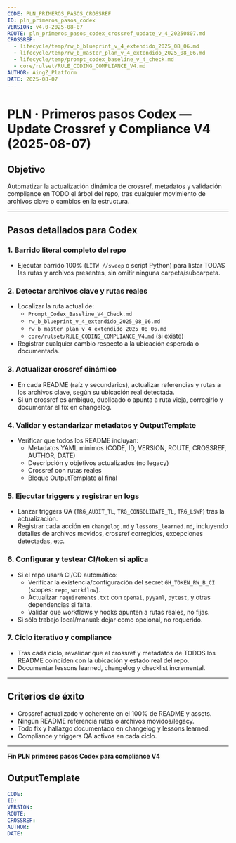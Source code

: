 ```yaml
---
CODE: PLN_PRIMEROS_PASOS_CROSSREF
ID: pln_primeros_pasos_codex
VERSION: v4.0-2025-08-07
ROUTE: pln_primeros_pasos_codex_crossref_update_v_4_20250807.md
CROSSREF:
  - lifecycle/temp/rw_b_blueprint_v_4_extendido_2025_08_06.md
  - lifecycle/temp/rw_b_master_plan_v_4_extendido_2025_08_06.md
  - lifecycle/temp/prompt_codex_baseline_v_4_check.md
  - core/rulset/RULE_CODING_COMPLIANCE_V4.md
AUTHOR: AingZ_Platform
DATE: 2025-08-07
---
```


# PLN · Primeros pasos Codex — Update Crossref y Compliance V4 (2025-08-07)

## Objetivo
Automatizar la actualización dinámica de crossref, metadatos y validación compliance en TODO el árbol del repo, tras cualquier movimiento de archivos clave o cambios en la estructura.

---

## Pasos detallados para Codex

### 1. **Barrido literal completo del repo**
- Ejecutar barrido 100% (`LITW //sweep` o script Python) para listar TODAS las rutas y archivos presentes, sin omitir ninguna carpeta/subcarpeta.

### 2. **Detectar archivos clave y rutas reales**
- Localizar la ruta actual de:
  - `Prompt_Codex_Baseline_V4_Check.md`
  - `rw_b_blueprint_v_4_extendido_2025_08_06.md`
  - `rw_b_master_plan_v_4_extendido_2025_08_06.md`
  - `core/rulset/RULE_CODING_COMPLIANCE_V4.md` (si existe)
- Registrar cualquier cambio respecto a la ubicación esperada o documentada.

### 3. **Actualizar crossref dinámico**
- En cada README (raíz y secundarios), actualizar referencias y rutas a los archivos clave, según su ubicación real detectada.
- Si un crossref es ambiguo, duplicado o apunta a ruta vieja, corregirlo y documentar el fix en changelog.

### 4. **Validar y estandarizar metadatos y OutputTemplate**
- Verificar que todos los README incluyan:
  - Metadatos YAML mínimos (CODE, ID, VERSION, ROUTE, CROSSREF, AUTHOR, DATE)
  - Descripción y objetivos actualizados (no legacy)
  - Crossref con rutas reales
  - Bloque OutputTemplate al final

### 5. **Ejecutar triggers y registrar en logs**
- Lanzar triggers QA (`TRG_AUDIT_TL`, `TRG_CONSOLIDATE_TL`, `TRG_LSWP`) tras la actualización.
- Registrar cada acción en `changelog.md` y `lessons_learned.md`, incluyendo detalles de archivos movidos, crossref corregidos, excepciones detectadas, etc.

### 6. **Configurar y testear CI/token si aplica**
- Si el repo usará CI/CD automático:
  - Verificar la existencia/configuración del secret `GH_TOKEN_RW_B_CI` (scopes: `repo`, `workflow`).
  - Actualizar `requirements.txt` con `openai`, `pyyaml`, `pytest`, y otras dependencias si falta.
  - Validar que workflows y hooks apunten a rutas reales, no fijas.
- Si sólo trabajo local/manual: dejar como opcional, no requerido.

### 7. **Ciclo iterativo y compliance**
- Tras cada ciclo, revalidar que el crossref y metadatos de TODOS los README coinciden con la ubicación y estado real del repo.
- Documentar lessons learned, changelog y checklist incremental.

---

## Criterios de éxito
- Crossref actualizado y coherente en el 100% de README y assets.
- Ningún README referencia rutas o archivos movidos/legacy.
- Todo fix y hallazgo documentado en changelog y lessons learned.
- Compliance y triggers QA activos en cada ciclo.

---

**Fin PLN primeros pasos Codex para compliance V4**

## OutputTemplate
```yaml
CODE:
ID:
VERSION:
ROUTE:
CROSSREF:
AUTHOR:
DATE:
```

